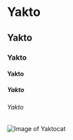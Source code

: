 # Yakto
## Yakto
### Yakto 
#### Yakto
##### Yakto
###### Yakto
![Image of Yaktocat](https://octodex.github.com/images/yaktocat.png)
